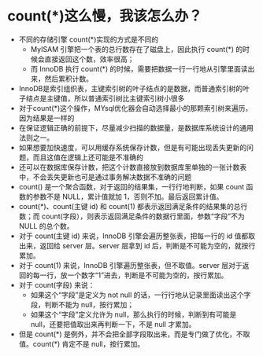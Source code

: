 # count(*)这么慢，我该怎么办？

- 不同的存储引擎 count(*)实现的方式是不同的
  - MyISAM 引擎把一个表的总行数存在了磁盘上，因此执行 count(\*) 的时候会直接返回这个数，效率很高；
  - 而 InnoDB 执行 count(*) 的时候，需要把数据一行一行地从引擎里面读出来，然后累积计数。
- InnoDB是索引组织表，主键索引树的叶子结点的是数据，而普通索引树的叶子结点是主键值，所以普通索引树比主键索引树小很多
- 对于count(*)这个操作，MYsql优化器会自动选择最小的那颗索引树来遍历，因为结果是一样的
- 在保证逻辑正确的前提下，尽量减少扫描的数据量，是数据库系统设计的通用法则之一。
- 如果想要加快速度，可以用缓存系统保存计数，但是有可能出现丢失更新的问题，而且这值在逻辑上还可能是不准确的
- 还可以在数据库保存计数，把这个计数直接放到数据库里单独的一张计数表中，不会丢失更新也可是通过事务解决数据不准确的问题
- count() 是一个聚合函数，对于返回的结果集，一行行地判断，如果 count 函数的参数不是 NULL，累计值就加 1，否则不加。最后返回累计值。
- count(*)、count(主键 id) 和 count(1) 都表示返回满足条件的结果集的总行数；而 count(字段），则表示返回满足条件的数据行里面，参数“字段”不为 NULL 的总个数。
- 对于 count(主键 id) 来说，InnoDB 引擎会遍历整张表，把每一行的 id 值都取出来，返回给 server 层。server 层拿到 id 后，判断是不可能为空的，就按行累加。
- 对于 count(1) 来说，InnoDB 引擎遍历整张表，但不取值。server 层对于返回的每一行，放一个数字“1”进去，判断是不可能为空的，按行累加。
- 对于 count(字段) 来说：
  - 如果这个“字段”是定义为 not null 的话，一行行地从记录里面读出这个字段，判断不能为 null，按行累加；
  - 如果这个“字段”定义允许为 null，那么执行的时候，判断到有可能是 null，还要把值取出来再判断一下，不是 null 才累加。
- 但是 count(\*) 是例外，并不会把全部字段取出来，而是专门做了优化，不取值。count(*) 肯定不是 null，按行累加。

